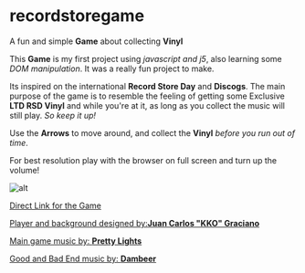 # recordstoregame

A fun  and simple **Game** about collecting **Vinyl** 

This **Game** is my first project using *javascript and j5*, also learning some *DOM manipulation*. It was a really fun project to make.

Its inspired on the international **Record Store Day** and **Discogs**.
The main purpose of the game is to resemble the feeling of getting some Exclusive **LTD RSD Vinyl** and while you're at it, as long as you collect the music will still play. *So keep it up!*



Use the **Arrows** to move around, and collect the **Vinyl** *before you run out of time*. 

For best resolution play with the browser on full screen and turn up the volume!

![alt](https://res.cloudinary.com/dzxo1mr9i/image/upload/v1619182122/test-for-class/m9dgbg6r3p7jlzo8ikbv.png)

[Direct Link for the Game](https://knottykid.github.io/recordstoregame/)

 [Player and background designed by:**Juan Carlos "KKO" Graciano**](http://jcgraciano.com)

 [Main game music by: **Pretty Lights**](https://soundcloud.com/prettylights)

[Good and Bad End music by: **Dambeer** ](https://soundcloud.app.goo.gl/zjTSN)
